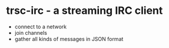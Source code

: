 # trsc-irc - a streaming IRC client

* connect to a network
* join channels
* gather all kinds of messages in JSON format




 
